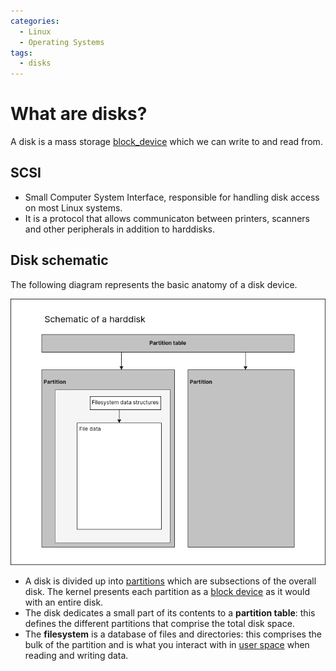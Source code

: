 ```yaml
---
categories:
  - Linux
  - Operating Systems
tags:
  - disks
---
```


# What are disks?

A disk is a mass storage [block_device](/Operating_Systems/Devices.md) which we can write to and read from.

## SCSI

- Small Computer System Interface, responsible for handling disk access on most Linux systems.
- It is a protocol that allows communicaton between printers, scanners and other peripherals in addition to harddisks.

## Disk schematic

The following diagram represents the basic anatomy of a disk device.

![](/_img/harddisk.png)

- A disk is divided up into [partitions](/Operating_Systems/Disks/Partitions.md) which are subsections of the overall disk. The kernel presents each partition as a [block device](/Operating_Systems/Devices.md) as it would with an entire disk.
- The disk dedicates a small part of its contents to a **partition table**: this defines the different partitions that comprise the total disk space.
- The **filesystem** is a database of files and directories: this comprises the bulk of the partition and is what you interact with in [user space](/Operating_Systems/User_Space.md) when reading and writing data.
